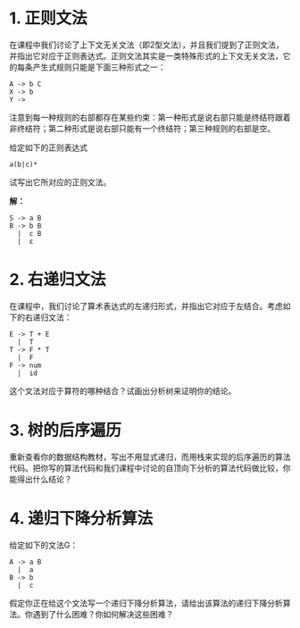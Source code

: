 # 1. 正则文法

在课程中我们讨论了上下文无关文法（即2型文法），并且我们提到了正则文法，并指出它对应于正则表达式。正则文法其实是一类特殊形式的上下文无关文法，它的每条产生式规则只能是下面三种形式之一：
```
A -> b C
X -> b
Y ->
```
注意到每一种规则的右部都存在某些约束：第一种形式是说右部只能是终结符跟着非终结符；第二种形式是说右部只能有一个终结符；第三种规则的右部是空。

给定如下的正则表达式
```
a(b|c)*
```
试写出它所对应的正则文法。

**解：**
```
S -> a B
B -> b B
  |  c B
  |  ε
```

# 2. 右递归文法

在课程中，我们讨论了算术表达式的左递归形式，并指出它对应于左结合。考虑如下的右递归文法：
```
E -> T + E
  |  T
T -> F * T
  |  F
F -> num
  |  id
```
这个文法对应于算符的哪种结合？试画出分析树来证明你的结论。


# 3. 树的后序遍历

重新查看你的数据结构教材，写出不用显式递归，而用栈来实现的后序遍历的算法代码。把你写的算法代码和我们课程中讨论的自顶向下分析的算法代码做比较，你能得出什么结论？


# 4. 递归下降分析算法

给定如下的文法G：
```
A -> a B
  |  a
B -> b
  |  c
```
假定你正在给这个文法写一个递归下降分析算法，请给出该算法的递归下降分析算法。你遇到了什么困难？你如何解决这些困难？

